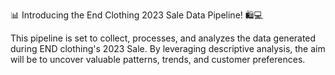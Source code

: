 📊 Introducing the End Clothing 2023 Sale Data Pipeline! 🛍️💻


This  pipeline is set to collect, processes, and analyzes the data generated during END clothing's 2023 Sale. By leveraging descriptive analysis, the aim will be to uncover valuable patterns, trends, and customer preferences.

